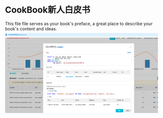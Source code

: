 # CookBook新人白皮书

This file file serves as your book's preface, a great place to describe your book's content and ideas.![](/assets/WechatIMG249.png)

